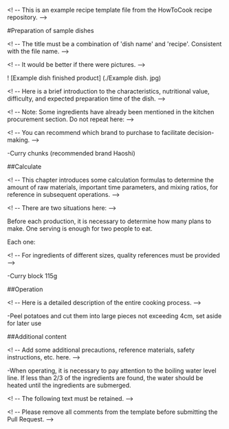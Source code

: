 <! -- This is an example recipe template file from the HowToCook recipe repository.  -->

#Preparation of sample dishes

<! -- The title must be a combination of 'dish name' and 'recipe'. Consistent with the file name.  -->

<! -- It would be better if there were pictures.  -->

! [Example dish finished product] (./Example dish. jpg)

<! -- Here is a brief introduction to the characteristics, nutritional value, difficulty, and expected preparation time of the dish.  -->

<!--

Estimated cooking difficulty: ★★★★

##Essential materials and tools

<! -- List the necessary raw materials here. To facilitate everyone's quick assessment of whether the materials at hand are sufficient. -->

<! -- Note: Some ingredients have already been mentioned in the kitchen procurement section. Do not repeat here: -->

<! -- You can recommend which brand to purchase to facilitate decision-making.  -->

-Curry chunks (recommended brand Haoshi)

##Calculate

<! -- This chapter introduces some calculation formulas to determine the amount of raw materials, important time parameters, and mixing ratios, for reference in subsequent operations.  -->

<! -- There are two situations here: -->

Before each production, it is necessary to determine how many plans to make. One serving is enough for two people to eat.

Each one:

<! -- For ingredients of different sizes, quality references must be provided -->

-Curry block 115g

##Operation

<! -- Here is a detailed description of the entire cooking process.  -->

-Peel potatoes and cut them into large pieces not exceeding 4cm, set aside for later use

##Additional content

<! -- Add some additional precautions, reference materials, safety instructions, etc. here.  -->

-When operating, it is necessary to pay attention to the boiling water level line. If less than 2/3 of the ingredients are found, the water should be heated until the ingredients are submerged.

<! -- The following text must be retained.  -->

<! -- Please remove all comments from the template before submitting the Pull Request.  -->